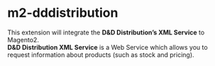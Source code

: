 # m2-dddistribution

This extension will integrate the **D&D Distribution’s XML Service** to Magento2.    
**D&D Distribution XML Service** is a Web Service which allows you to request information about products (such as stock and pricing).    
